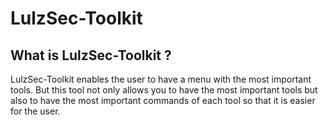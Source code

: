 # LulzSec-Toolkit

## What is LulzSec-Toolkit ?
LulzSec-Toolkit enables the user to have a menu with the most important tools. But this tool not only allows you to have the most important tools but also to have the most important commands of each tool so that it is easier for the user.
